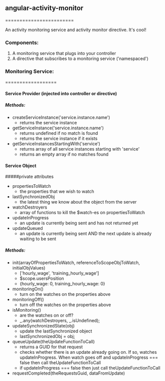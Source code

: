 ## angular-activity-monitor
========================

An activity monitoring service and activity monitor directive. It's cool!


### Components:
1) A monitoring service that plugs into your controller
2) A directive that subscribes to a monitoring service ('namespaced')


### Monitoring Service:
==================

#### Service Provider (injected into controller or directive)
##### Methods:
* createServiceInstance('service.instance.name')
  - returns the service instance
* getServiceInstance('service.instance.name')
  - returns undefined if no match is found
  - returns the service instance if it exists
* getServiceInstancesStartingWith('service')
  - returns array of all service instances starting with 'service'
  - returns an empty array if no matches found

#### Service Object

#####private attributes
* propertiesToWatch
  - the properties that we wish to watch
* lastSynchronizedObj
  - the latest thing we know about the object from the server
* watchDestroyers
  - array of functions to kill the $watch-es on propertiesToWatch
* updateInProgress
  - an update is currently being sent and has not returned yet
* updateQueued
  - an update is currently being sent AND the next update is already waiting to be sent


##### Methods:
* init(arrayOfPropertiesToWatch, referenceToScopeObjToWatch, initialObjValues)
  - ['hourly_wage', 'training_hourly_wage']
  - $scope.usersPosition
  - {hourly_wage: 0, training_hourly_wage: 0}
* monitoringOn()
  - turn on the watches on the properties above
* monitoringOff()
  - turn off the watches on the properties above
* isMonitoring()
  - are the watches on or off?
  - _.any(watchDestroyers, _.isUndefined);
* updateSynchronizedState(obj)
  - update the lastSynchronized object
  - lastSynchronizedObj = obj;
* queueUpdate(theUpdateFunctionToCall)
  - returns a GUID for that request
  - checks whether there is an update already going on. If so, watches updateInProgress. When watch goes off and updateInProgress === false then call theUpdateFunctionToCall
  - if updateInProgress === false then just call theUpdateFunctionToCall
* requestCompleted(theRequestsGuid, dataFromUpdate)
